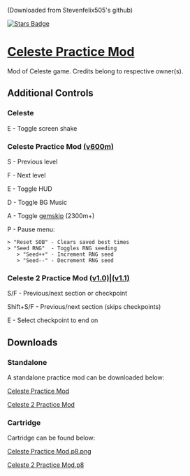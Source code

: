 (Downloaded from Stevenfelix505's github)


[![Stars Badge](https://img.shields.io/github/stars/stevenfelix505/Celeste-Practice-Mod.svg?style=flat&label=Stars)](https://github.com/stevenfelix505/Celeste-Practice-Mod)

# [Celeste Practice Mod](https://stevenfelix505.github.io/Celeste-Practice-Mod)
Mod of Celeste game. Credits belong to respective owner(s).
## Additional Controls
### Celeste
E - Toggle screen shake
### Celeste Practice Mod [(v600m)](https://stevenfelix505.github.io/Celeste-Practice-Mod/practice_mod.html)
S - Previous level

F - Next level

E - Toggle HUD

D - Toggle BG Music

A - Toggle [gemskip](https://stevenfelix505.github.io/Celeste-Practice-Mod-glossary/#gemskip) (2300m+)

P - Pause menu:

    > "Reset SOB" - Clears saved best times
    > "Seed RNG"  - Toggles RNG seeding
       > "Seed++" - Increment RNG seed
       > "Seed--" - Decrement RNG seed
### Celeste 2 Practice Mod [(v1.0)](https://stevenfelix505.github.io/Celeste-Practice-Mod/cc2_practice_mod_1.0.html)|[(v1.1)](https://stevenfelix505.github.io/Celeste-Practice-Mod/cc2_practice_mod_1.1.html)
S/F - Previous/next section or checkpoint

Shift+S/F - Previous/next section (skips checkpoints)

E - Select checkpoint to end on
## Downloads
### Standalone
A standalone practice mod can be downloaded below:

[Celeste Practice Mod](https://stevenfelix505.github.io/Celeste-Practice-Mod/downloads.html)

[Celeste 2 Practice Mod](https://stevenfelix505.github.io/Celeste-Practice-Mod/downloads2.html)
### Cartridge
Cartridge can be found below:

[Celeste Practice Mod.p8.png](https://github.com/stevenfelix505/Celeste-Practice-Mod/blob/master/celeste_practice_mod.p8.png)

[Celeste 2 Practice Mod.p8](https://github.com/CelesteClassic/Celeste2PracMod/raw/main/celeste2_inject.p8)
